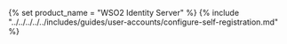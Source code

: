 {% set product_name = "WSO2 Identity Server" %}
{% include "../../../../../includes/guides/user-accounts/configure-self-registration.md" %}
